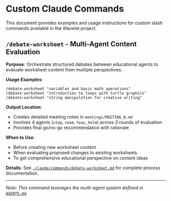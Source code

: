 # Custom Claude Commands

This document provides examples and usage instructions for custom slash commands available in the Wavelet project.

## `/debate-worksheet` - Multi-Agent Content Evaluation

**Purpose**: Orchestrate structured debates between educational agents to evaluate worksheet content from multiple perspectives.

**Usage Examples**:
```
/debate-worksheet "variables and basic math operations"
/debate-worksheet "introduction to loops with turtle graphics" 
/debate-worksheet "string manipulation for creative writing"
```

**Output Location**: 
- Creates detailed meeting notes in `meetings/MEETING_N.md`
- Involves 4 agents (`step`, `zoom`, `teac`, `helm`) across 3 rounds of evaluation
- Provides final go/no-go recommendation with rationale

**When to Use**:
- Before creating new worksheet content
- When evaluating proposed changes to existing worksheets
- To get comprehensive educational perspective on content ideas

**Details**: See [`.claude/commands/debate-worksheet.md`](.claude/commands/debate-worksheet.md) for complete process documentation.

---

*Note: This command leverages the multi-agent system defined in [`AGENTS.md`](AGENTS.md).*